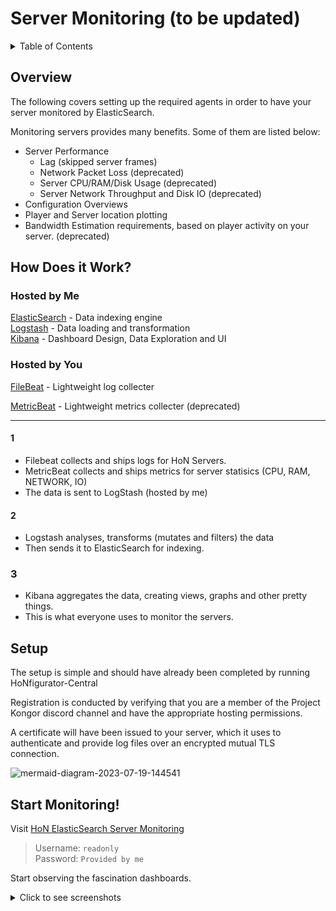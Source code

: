 # Server Monitoring (to be updated)
<details>
<summary>Table of Contents</summary>

  * [Overview](#overview)
  * [How Does it Work?](#how-does-it-work)
    * [Hosted by Me](#hosted-by-me)
    * [Hosted by You](#hosted-by-you)
  * [Setup](#setup)
  * [Start Monitoring!](#start-monitoring)
  * [Screenshots](#screenshots)
    * [Players Online](#players-online)
    * [Player & Server Map](#player--server-map)
    * [Lag & Uptime](#lag--uptime)
    * [Server Home Pages](#server-home-pages)
      * [Navigator & Filter](#navigator--filter)
      * [Lag Correlation to Players in-game](#lag-correlation-to-players-in-game)
      * [Server Analytics](#server-analytics)

</details>

## Overview
The following covers setting up the required agents in order to have your server monitored by ElasticSearch.

Monitoring servers provides many benefits. Some of them are listed below:
- Server Performance
    - Lag (skipped server frames)
    - Network Packet Loss (deprecated)
    - Server CPU/RAM/Disk Usage (deprecated)
    - Server Network Throughput and Disk IO (deprecated)
- Configuration Overviews
- Player and Server location plotting
- Bandwidth Estimation requirements, based on player activity on your server. (deprecated)

## How Does it Work?
### Hosted by Me
[ElasticSearch](https://www.elastic.co/what-is/elasticsearch) - Data indexing engine  
[Logstash](https://www.elastic.co/guide/en/logstash/current/introduction.html) - Data loading and transformation  
[Kibana](https://www.elastic.co/guide/en/kibana/current/introduction.html) - Dashboard Design, Data Exploration and UI

### Hosted by You

[FileBeat](https://www.elastic.co/guide/en/beats/filebeat/current/filebeat-overview.html#:~:text=Filebeat%20is%20a%20lightweight%20shipper,Elasticsearch%20or%20Logstash%20for%20indexing.) - Lightweight log collecter

[MetricBeat](https://www.google.com/search?q=what+is+metricbeat&oq=what+is+metricbeat&aqs=edge..69i57j0i512l3j0i22i30i625j0i22i30j0i22i30i625l2j69i64.2892j0j4&sourceid=chrome&ie=UTF-8) - Lightweight metrics collecter (deprecated)

---

#### 1
- Filebeat collects and ships logs for HoN Servers.
- MetricBeat collects and ships metrics for server statisics (CPU, RAM, NETWORK, IO)
- The data is sent to LogStash (hosted by me)

#### 2
- Logstash analyses, transforms (mutates and filters) the data
- Then sends it to ElasticSearch for indexing.

### 3
- Kibana aggregates the data, creating views, graphs and other pretty things.
- This is what everyone uses to monitor the servers.

## Setup
The setup is simple and should have already been completed by running HoNfigurator-Central

Registration is conducted by verifying that you are a member of the Project Kongor discord channel and have the appropriate hosting permissions.

A certificate will have been issued to your server, which it uses to authenticate and provide log files over an encrypted mutual TLS connection.

![mermaid-diagram-2023-07-19-144541](https://github.com/HoNfigurator/HoNfigurator-Central/assets/82205454/2f9958a8-58c3-4086-8e57-b81a937c3ea9)

## Start Monitoring!
Visit [HoN ElasticSearch Server Monitoring](https://hon-elk.honfigurator.app:5601)  
> Username: ``readonly``  
Password: ``Provided by me``

Start observing the fascination dashboards.

<details>
<summary>Click to see screenshots</summary>

## Screenshots
### Players Online
![image](https://user-images.githubusercontent.com/82205454/217830825-2856d990-79c4-4d5c-83df-bc68889296ad.png)

### Player & Server Map
|  Connections  |  Regions  |
| ------------ | ------------ |
|  ![image](https://user-images.githubusercontent.com/82205454/217829640-47bba280-55cb-44fc-9762-107f87a34f4e.png)  |  ![image](https://user-images.githubusercontent.com/82205454/217829442-b95f149f-be14-4419-9200-5d5911bda096.png)  |

### Lag & Uptime
|  Avg Lag per Game  |  Server Uptime  |
| ------------ | ------------ |
|  ![image](https://user-images.githubusercontent.com/82205454/217829992-7dc66aca-ed75-4ee3-8715-8eb594bdbd4f.png)  |  ![image](https://user-images.githubusercontent.com/82205454/217830278-b3b48922-5fd3-444b-bceb-081bbd1c4c73.png)  |

### Server Home Pages
#### Navigator & Filter
![image](https://user-images.githubusercontent.com/82205454/217831480-16228019-02e4-46a8-86c0-3d004461b821.png)
![image](https://user-images.githubusercontent.com/82205454/217830968-d45f3d83-b7bd-460f-850a-cfe64b91cdfd.png)

#### Lag Correlation to Players in-game
![image](https://user-images.githubusercontent.com/82205454/217831247-a45ba327-9bd9-455f-8a35-492ec9b8ff35.png)

#### Server Analytics
![image](https://user-images.githubusercontent.com/82205454/217831736-010e9b5a-91cb-486a-9411-c56b1e51565b.png)

</details>
